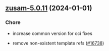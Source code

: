 

## [zusam-5.0.11](https://github.com/truecharts/charts/compare/zusam-5.0.10...zusam-5.0.11) (2024-01-01)

### Chore



- increase common version for oci fixes

- remove non-existent template refs ([#16738](https://github.com/truecharts/charts/issues/16738))